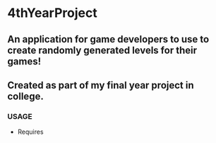 # 4thYearProject
## An application for game developers to use to create randomly generated levels for their games!
## Created as part of my final year project in college.

### USAGE
* Requires 
